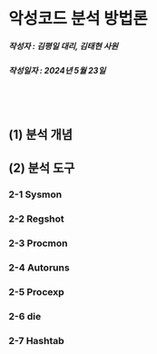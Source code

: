 # 악성코드 분석 방법론
##### 작성자 : 김평일 대리, 김태현 사원
##### 작성일자 : 2024년 5월 23일
</br></br>

## (1) 분석 개념


## (2) 분석 도구

### 2-1 Sysmon

### 2-2 Regshot

### 2-3 Procmon

### 2-4 Autoruns

### 2-5 Procexp

### 2-6 die

### 2-7 Hashtab
